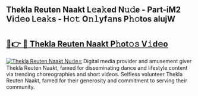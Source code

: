 ## Thekla Reuten Naakt L𝚎a𝚔ed N𝚞𝚍e - Part-iM2 Vi𝚍𝚎o L𝚎a𝚔s - H𝚘𝚝 O𝚗𝚕yf𝚊ns P𝚑𝚘tos alujW

# <h2><a href="http://kfcrcvg.oniu.top/?m=Thekla+Reuten+Naakt">🔗👉 🔴 Thekla Reuten Naakt P𝚑ot𝚘𝚜 V𝚒d𝚎o</a></h2>

[![Thekla Reuten Naakt Nu𝚍e𝚜](https://i.imgur.com/0qMVB7G.gif)](http://kfcrcvg.oniu.top/?m=Thekla+Reuten+Naakt)
Digital media provider and amusement giver Thekla Reuten Naakt, famed for disseminating dance and lifestyle content via trending choreographies and short videos. Selfless volunteer Thekla Reuten Naakt, famed for their generosity and commitment to serving their community.  
